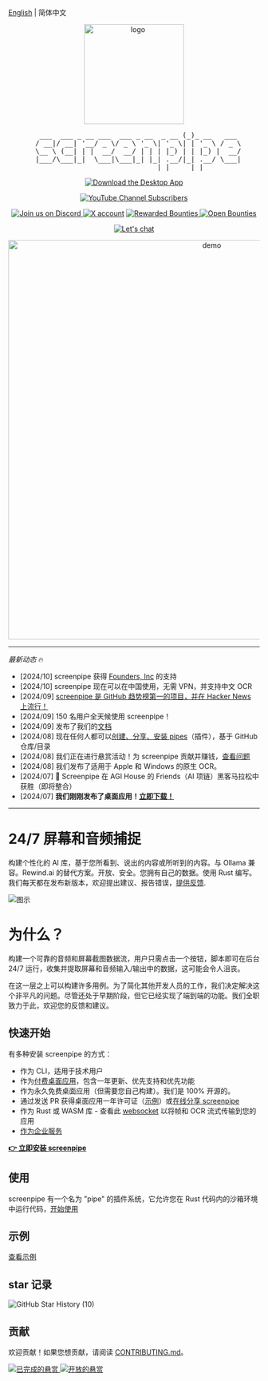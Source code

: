 [English](README.md) | 简体中文

<p align="center">
   <a href ="https://screenpi.pe">
      <img src="https://github.com/user-attachments/assets/d3b1de26-c3c0-4c84-b9c4-b03213b97a30" alt="logo" width="200">
   </a>
</p>

<pre align="center">
   ___  ___ _ __ ___  ___ _ __  _ __ (_)_ __   ___ 
  / __|/ __| '__/ _ \/ _ \ '_ \| '_ \| | '_ \ / _ \
  \__ \ (__| | |  __/  __/ | | | |_) | | |_) |  __/
  |___/\___|_|  \___|\___|_| |_| .__/|_| .__/ \___|
                               |_|     |_|         
</pre>

<p align="center">
    <a href="https://screenpi.pe" target="_blank">
        <img src="https://img.shields.io/badge/Download%20The-Desktop%20App-blue?style=for-the-badge" alt="Download the Desktop App">
    </a>
</p>

<p align="center">
    <a href="https://www.youtube.com/@mediar_ai" target="_blank">
       <img alt="YouTube Channel Subscribers" src="https://img.shields.io/youtube/channel/subscribers/UCwjkpAsb70_mENKvy7hT5bw">
    </a>
</p>

<p align="center">
    <a href="https://discord.gg/dU9EBuw7Uq">
        <img src="https://img.shields.io/discord/823813159592001537?color=5865F2&logo=discord&logoColor=white&style=flat-square" alt="Join us on Discord">
    </a>
   <a href="https://twitter.com/screen_pipe"><img alt="X account" src="https://img.shields.io/twitter/url/https/twitter.com/diffuserslib.svg?style=social&label=Follow%20%40screen_pipe"></a>
   <a href="https://console.algora.io/org/mediar-ai/bounties?status=completed">
       <img src="https://img.shields.io/endpoint?url=https%3A%2F%2Fconsole.algora.io%2Fapi%2Fshields%2Fmediar-ai%2Fbounties%3Fstatus%3Dcompleted" alt="Rewarded Bounties">
   </a>
   <a href="https://console.algora.io/org/mediar-ai/bounties?status=open">
       <img src="https://img.shields.io/endpoint?url=https%3A%2F%2Fconsole.algora.io%2Fapi%2Fshields%2Fmediar-ai%2Fbounties%3Fstatus%3Dopen" alt="Open Bounties">
   </a>
</p>

<p align="center">
  <a href ="https://cal.com/louis030195/screenpipe">
    <img alt="Let's chat" src="https://cal.com/book-with-cal-dark.svg" />
  </a>

<p align="center">
   <a href ="https://screenpi.pe">
       <img alt="demo" src="https://github.com/user-attachments/assets/39d27adc-e17e-4ca5-89c5-faf45a3ea20f" width="800" />
   </a>
</p>

---

_最新动态_ 🔥

- [2024/10] screenpipe 获得 [Founders, Inc](https://f.inc/) 的支持
- [2024/10] screenpipe 现在可以在中国使用，无需 VPN，并支持中文 OCR
- [2024/09] [screenpipe 是 GitHub 趋势榜第一的项目，并在 Hacker News 上流行！](https://x.com/louis030195/status/1840859691754344483)
- [2024/09] 150 名用户全天候使用 screenpipe！
- [2024/09] 发布了我们的[文档](https://docs.screenpi.pe/)
- [2024/08] 现在任何人都可以[创建、分享、安装 pipes](https://docs.screenpi.pe/docs/plugins)（插件），基于 GitHub 仓库/目录
- [2024/08] 我们正在进行悬赏活动！为 screenpipe 贡献并赚钱，[查看问题](https://github.com/mediar-ai/screenpipe/issues)
- [2024/08] 我们发布了适用于 Apple 和 Windows 的原生 OCR。
- [2024/07] 🎁 Screenpipe 在 AGI House 的 Friends（AI 项链）黑客马拉松中获胜（即将整合）
- [2024/07] **我们刚刚发布了桌面应用！[立即下载！](https://screenpi.pe)**

---

# 24/7 屏幕和音频捕捉

构建个性化的 AI 库，基于您所看到、说出的内容或所听到的内容。与 Ollama 兼容。Rewind.ai 的替代方案。开放、安全。您拥有自己的数据。使用 Rust 编写。  
我们每天都在发布新版本，欢迎提出建议、报告错误，[提供反馈](mailto:louis@screenpi.pe?subject=Screenpipe%20Feedback&body=I'd%20like%20to%20use%20Screenpipe%20for%20...%0D%0A%0D%0AI%20cannot%20because%20of%20...%0D%0A%0D%0AWe%20can%20also%20have%20a%20call,%20book%20at%20https://cal.com/louis030195/screenpipe).

![图示](./content/diagram2.png)

# 为什么？

构建一个可靠的音频和屏幕截图数据流，用户只需点击一个按钮，脚本即可在后台 24/7 运行，收集并提取屏幕和音频输入/输出中的数据，这可能会令人沮丧。

在这一层之上可以构建许多用例。为了简化其他开发人员的工作，我们决定解决这个非平凡的问题。尽管还处于早期阶段，但它已经实现了端到端的功能。我们全职致力于此，欢迎您的反馈和建议。

## 快速开始

有多种安装 screenpipe 的方式：

- 作为 CLI，适用于技术用户
- 作为[付费桌面应用](https://screenpi.pe/onboarding)，包含一年更新、优先支持和优先功能
- 作为永久免费桌面应用（但需要您自己构建）。我们是 100% 开源的。
- 通过发送 PR 获得桌面应用一年许可证（[示例](https://github.com/mediar-ai/screenpipe/issues/120#issuecomment-2275043418)）或[在线分享 screenpipe](https://screenpi.pe/onboarding/free-community)
- 作为 Rust 或 WASM 库 - 查看此 [websocket](https://github.com/mediar-ai/screenpipe/blob/main/screenpipe-vision/examples/websocket.rs) 以将帧和 OCR 流式传输到您的应用
- [作为企业服务](https://cal.com/louis030195/screenpipe-for-businesses)

[**👉 立即安装 screenpipe**](https://docs.screenpi.pe/docs/getting-started)

## 使用

screenpipe 有一个名为 "pipe" 的插件系统，它允许您在 Rust 代码内的沙箱环境中运行代码，[开始使用](https://docs.screenpi.pe/docs/plugins)

## 示例

[查看示例](https://docs.screenpi.pe/docs/examples)

## star 记录

![GitHub Star History (10)](https://github.com/user-attachments/assets/5d5c9672-d2d3-4e4c-8734-a7e0c2fee246)

## 贡献

欢迎贡献！如果您想贡献，请阅读 [CONTRIBUTING.md](CONTRIBUTING.md)。

   <a href="https://console.algora.io/org/mediar-ai/bounties?status=completed">
       <img src="https://img.shields.io/endpoint?url=https%3A%2F%2Fconsole.algora.io%2Fapi%2Fshields%2Fmediar-ai%2Fbounties%3Fstatus%3Dcompleted" alt="已完成的悬赏">
   </a>
   <a href="https://console.algora.io/org/mediar-ai/bounties?status=open">
       <img src="https://img.shields.io/endpoint?url=https%3A%2F%2Fconsole.algora.io%2Fapi%2Fshields%2Fmediar-ai%2Fbounties%3Fstatus%3Dopen" alt="开放的悬赏">
   </a>
